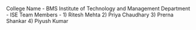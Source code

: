 College Name - BMS Institute of Technology and Management
Department - ISE
Team Members - 1) Ritesh Mehta
               2) Priya Chaudhary
               3) Prerna Shankar
               4) Piyush Kumar
               